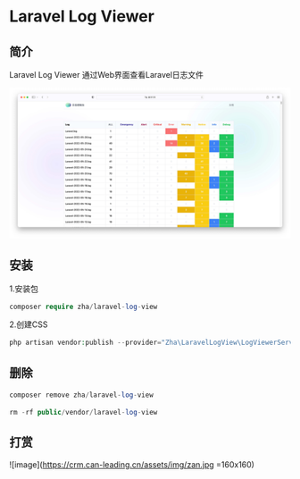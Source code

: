 # Laravel Log Viewer

## 简介

Laravel Log Viewer 通过Web界面查看Laravel日志文件


![image](https://raw.githubusercontent.com/zhazhahan/laravel-log-view/main/public/preview.jpg)



## 安装

1.安装包

```php
composer require zha/laravel-log-view
```

2.创建CSS

```php
php artisan vendor:publish --provider="Zha\LaravelLogView\LogViewerServiceProvider" --tag="log-viewer-public"
```

## 删除

```php
composer remove zha/laravel-log-view
```

```php
rm -rf public/vendor/laravel-log-view
```



## 打赏
![image](https://crm.can-leading.cn/assets/img/zan.jpg =160x160)
